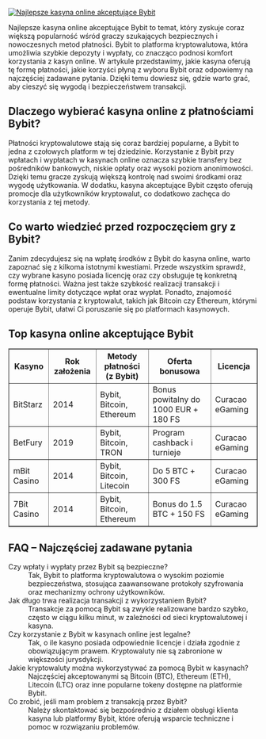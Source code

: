 [![Najlepsze kasyna online akceptujące Bybit](https://123-caf.pages.dev/gitsignup.png)](https://vrmoo.ru/Bt82HjjY)

<div>Najlepsze kasyna online akceptujące Bybit to temat, który zyskuje coraz większą popularność wśród graczy szukających bezpiecznych i nowoczesnych metod płatności. Bybit to platforma kryptowalutowa, która umożliwia szybkie depozyty i wypłaty, co znacząco podnosi komfort korzystania z kasyn online. W artykule przedstawimy, jakie kasyna oferują tę formę płatności, jakie korzyści płyną z wyboru Bybit oraz odpowiemy na najczęściej zadawane pytania. Dzięki temu dowiesz się, gdzie warto grać, aby cieszyć się wygodą i bezpieczeństwem transakcji.</div>  <h2>Dlaczego wybierać kasyna online z płatnościami Bybit?</h2> <div>Płatności kryptowalutowe stają się coraz bardziej popularne, a Bybit to jedna z czołowych platform w tej dziedzinie. Korzystanie z Bybit przy wpłatach i wypłatach w kasynach online oznacza szybkie transfery bez pośredników bankowych, niskie opłaty oraz wysoki poziom anonimowości. Dzięki temu gracze zyskują większą kontrolę nad swoimi środkami oraz wygodę użytkowania. W dodatku, kasyna akceptujące Bybit często oferują promocje dla użytkowników kryptowalut, co dodatkowo zachęca do korzystania z tej metody.</div>  <h2>Co warto wiedzieć przed rozpoczęciem gry z Bybit?</h2> <div>Zanim zdecydujesz się na wpłatę środków z Bybit do kasyna online, warto zapoznać się z kilkoma istotnymi kwestiami. Przede wszystkim sprawdź, czy wybrane kasyno posiada licencję oraz czy obsługuje tę konkretną formę płatności. Ważna jest także szybkość realizacji transakcji i ewentualne limity dotyczące wpłat oraz wypłat. Ponadto, znajomość podstaw korzystania z kryptowalut, takich jak Bitcoin czy Ethereum, którymi operuje Bybit, ułatwi Ci poruszanie się po platformach kasynowych.</div>  <h2>Top kasyna online akceptujące Bybit</h2> <table border="1" cellpadding="5" cellspacing="0" style="border-collapse: collapse; width: 100%;">   <thead>     <tr>       <th>Kasyno</th>       <th>Rok założenia</th>       <th>Metody płatności (z Bybit)</th>       <th>Oferta bonusowa</th>       <th>Licencja</th>     </tr>   </thead>   <tbody>     <tr>       <td>BitStarz</td>       <td>2014</td>       <td>Bybit, Bitcoin, Ethereum</td>       <td>Bonus powitalny do 1000 EUR + 180 FS</td>       <td>Curacao eGaming</td>     </tr>     <tr>       <td>BetFury</td>       <td>2019</td>       <td>Bybit, Bitcoin, TRON</td>       <td>Program cashback i turnieje</td>       <td>Curacao eGaming</td>     </tr>     <tr>       <td>mBit Casino</td>       <td>2014</td>       <td>Bybit, Bitcoin, Litecoin</td>       <td>Do 5 BTC + 300 FS</td>       <td>Curacao eGaming</td>     </tr>     <tr>       <td>7Bit Casino</td>       <td>2014</td>       <td>Bybit, Bitcoin, Ethereum</td>       <td>Bonus do 1.5 BTC + 150 FS</td>       <td>Curacao eGaming</td>     </tr>   </tbody> </table>  <h2>FAQ – Najczęściej zadawane pytania</h2> <dl>   <dt>Czy wpłaty i wypłaty przez Bybit są bezpieczne?</dt>   <dd>Tak, Bybit to platforma kryptowalutowa o wysokim poziomie bezpieczeństwa, stosująca zaawansowane protokoły szyfrowania oraz mechanizmy ochrony użytkowników.</dd>    <dt>Jak długo trwa realizacja transakcji z wykorzystaniem Bybit?</dt>   <dd>Transakcje za pomocą Bybit są zwykle realizowane bardzo szybko, często w ciągu kilku minut, w zależności od sieci kryptowalutowej i kasyna.</dd>    <dt>Czy korzystanie z Bybit w kasynach online jest legalne?</dt>   <dd>Tak, o ile kasyno posiada odpowiednie licencje i działa zgodnie z obowiązującym prawem. Kryptowaluty nie są zabronione w większości jurysdykcji.</dd>    <dt>Jakie kryptowaluty można wykorzystywać za pomocą Bybit w kasynach?</dt>   <dd>Najczęściej akceptowanymi są Bitcoin (BTC), Ethereum (ETH), Litecoin (LTC) oraz inne popularne tokeny dostępne na platformie Bybit.</dd>    <dt>Co zrobić, jeśli mam problem z transakcją przez Bybit?</dt>   <dd>Należy skontaktować się bezpośrednio z działem obsługi klienta kasyna lub platformy Bybit, które oferują wsparcie techniczne i pomoc w rozwiązaniu problemów.</dd> </dl>